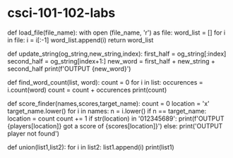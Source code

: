 # csci-101-102-labs
def load_file(file_name):
  with open (file_name, 'r') as file:
    word_list = []
    for i in file:
      i = i[:-1]
      word_list.append(i)
  return word_list
  
def update_string(og_string,new_string,index):
  first_half = og_string[:index]
  second_half = og_string[index+1:]
  new_word = first_half + new_string + second_half
  print(f'OUTPUT {new_word}')
  
def find_word_count(list, word):
  count = 0
  for i in list:
    occurences = i.count(word)
    count = count + occurences
  print(count)

def score_finder(names,scores,target_name):
  count = 0
  location = 'x'
  target_name.lower()
  for i in names:
    n = i.lower()
    if n == target_name:
      location = count
    count += 1
  if str(location) in '012345689':
    print(f'OUTPUT {players[location]} got a score of {scores[location]}')
  else:
    print('OUTPUT player not found')
   
def union(list1,list2):
  for i in list2:
    list1.append(i)
  print(list1)
